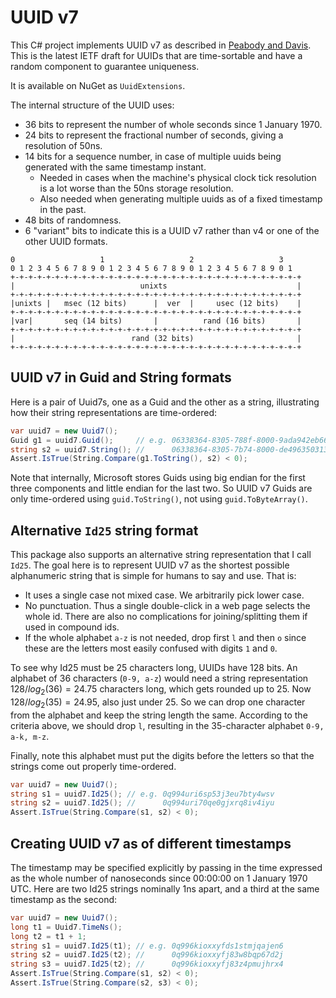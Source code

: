 # UUID v7

This C# project implements UUID v7 as described in 
[Peabody and Davis](https://datatracker.ietf.org/doc/html/draft-peabody-dispatch-new-uuid-format).
This is the latest IETF draft for UUIDs that are time-sortable
and have a random component to guarantee uniqueness.

It is available on NuGet as `UuidExtensions`.

The internal structure of the UUID uses:

* 36 bits to represent the number of whole seconds since 1 January 1970.
* 24 bits to represent the fractional number of seconds, giving a resolution of 50ns.
* 14 bits for a sequence number, in case of multiple uuids being generated 
  with the same timestamp instant.
    * Needed in cases when the machine's physical clock tick resolution is a lot worse than 
      the 50ns storage resolution.
    * Also needed when generating multiple uuids as of a fixed timestamp in the past.
* 48 bits of randomness.
* 6 "variant" bits to indicate this is a UUID v7 rather than v4 or one of the other UUID formats.

```text
0                   1                   2                   3
0 1 2 3 4 5 6 7 8 9 0 1 2 3 4 5 6 7 8 9 0 1 2 3 4 5 6 7 8 9 0 1
+-+-+-+-+-+-+-+-+-+-+-+-+-+-+-+-+-+-+-+-+-+-+-+-+-+-+-+-+-+-+-+-+
|                            unixts                             |
+-+-+-+-+-+-+-+-+-+-+-+-+-+-+-+-+-+-+-+-+-+-+-+-+-+-+-+-+-+-+-+-+
|unixts |   msec (12 bits)      |  ver  |     usec (12 bits)    |
+-+-+-+-+-+-+-+-+-+-+-+-+-+-+-+-+-+-+-+-+-+-+-+-+-+-+-+-+-+-+-+-+
|var|       seq (14 bits)       |          rand (16 bits)       |
+-+-+-+-+-+-+-+-+-+-+-+-+-+-+-+-+-+-+-+-+-+-+-+-+-+-+-+-+-+-+-+-+
|                          rand (32 bits)                       |
+-+-+-+-+-+-+-+-+-+-+-+-+-+-+-+-+-+-+-+-+-+-+-+-+-+-+-+-+-+-+-+-+ 
```


## UUID v7 in Guid and String formats

Here is a pair of Uuid7s, one as a Guid and the other as a string, 
illustrating how their string representations are time-ordered:

```csharp
var uuid7 = new Uuid7();
Guid g1 = uuid7.Guid();     // e.g. 06338364-8305-788f-8000-9ada942eb663
string s2 = uuid7.String(); //      06338364-8305-7b74-8000-de4963503139
Assert.IsTrue(String.Compare(g1.ToString(), s2) < 0);
```

Note that internally, Microsoft stores Guids using big endian for the first three
components and little endian for the last two. So UUID v7 Guids 
are only time-ordered using `guid.ToString()`, not using `guid.ToByteArray()`.

## Alternative `Id25` string format

This package also supports an alternative string representation that I call `Id25`.
The goal here is to represent UUID v7 as the shortest possible 
alphanumeric string that is simple for humans to say and use. That is:

* It uses a single case not mixed case. We arbitrarily pick lower case.
* No punctuation. Thus a single double-click in a web page selects the whole id.
  There are also no complications for joining/splitting them if used in compound ids.
* If the whole alphabet `a-z` is not needed, drop first `l` and then `o` since
  these are the letters most easily confused with digits `1` and `0`.

To see why Id25 must be 25 characters long, UUIDs have 128 bits. 
An alphabet of 36 characters (`0-9, a-z`) would need a string representation 
$128/log_2(36) = 24.75$ characters long, which gets rounded up to 25.
Now $128/log_2(35) = 24.95$, also just under 25. So we can drop one character from the 
alphabet and keep the string length the same. According to the criteria above,
we should drop `l`, resulting in the 35-character alphabet `0-9, a-k, m-z`.

Finally, note this alphabet must put the digits before the letters
so that the strings come out properly time-ordered.

```csharp
var uuid7 = new Uuid7();
string s1 = uuid7.Id25(); // e.g. 0q994uri6sp53j3eu7bty4wsv
string s2 = uuid7.Id25(); //      0q994uri70qe0gjxrq8iv4iyu
Assert.IsTrue(String.Compare(s1, s2) < 0);
```

## Creating UUID v7 as of different timestamps

The timestamp may be specified explicitly by passing in the time
expressed as the whole number of nanoseconds since 00:00:00 on 1 January 1970 UTC.
Here are two Id25 strings nominally 1ns apart, and a third at the
same timestamp as the second:

```csharp
var uuid7 = new Uuid7();
long t1 = Uuid7.TimeNs();
long t2 = t1 + 1;
string s1 = uuid7.Id25(t1); // e.g. 0q996kioxxyfds1stmjqajen6
string s2 = uuid7.Id25(t2); //      0q996kioxxyfj83w8bqp67d2j
string s3 = uuid7.Id25(t2); //      0q996kioxxyfj83z4pmujhrx4
Assert.IsTrue(String.Compare(s1, s2) < 0);
Assert.IsTrue(String.Compare(s2, s3) < 0);
```
